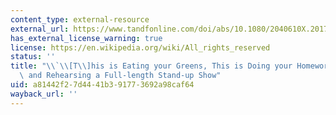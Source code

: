 ```yaml
---
content_type: external-resource
external_url: https://www.tandfonline.com/doi/abs/10.1080/2040610X.2017.1344477
has_external_license_warning: true
license: https://en.wikipedia.org/wiki/All_rights_reserved
status: ''
title: "\\`\\[T\\]his is Eating your Greens, This is Doing your Homework\xB4: Writing\
  \ and Rehearsing a Full-length Stand-up Show"
uid: a81442f2-7d44-41b3-9177-3692a98caf64
wayback_url: ''
---
```

